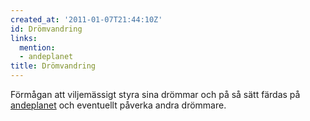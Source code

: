 ```yaml
---
created_at: '2011-01-07T21:44:10Z'
id: Drömvandring
links:
  mention:
  - andeplanet
title: Drömvandring
---
```


Förmågan att viljemässigt styra sina drömmar och på så sätt färdas på [andeplanet] och eventuellt
påverka andra drömmare.

  [andeplanet]: andeplanet